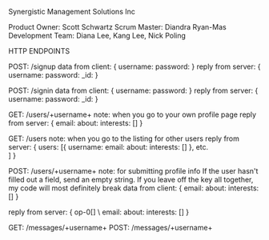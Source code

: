 Synergistic Management Solutions Inc

Product Owner: Scott Schwartz
Scrum Master: Diandra Ryan-Mas
Development Team: Diana Lee, Kang Lee, Nick Poling 


HTTP ENDPOINTS

POST: /signup
data from client: {
	username:
	password:
}
reply from server: {
	username:
	password:
	_id:
}

POST: /signin
data from client: {
	username:
	password:
}
reply from server: {
	username:
	password:
	_id:
}

GET: /users/+username+
note: when you go to your own profile page
reply from server: {
	email:
	about:
	interests: []
} 

GET: /users
note: when you go to the listing for other users
reply from server: {
	users: [{
		username:
		email:
		about:
		interests: []
	},
	etc.		
	]
}

POST: /users/+username+
note: for submitting profile info
			If the user hasn't filled out a field, send an empty string. If you leave
			off the key all together, my code will most definitely break 
data from client: {
	email:
	about:
	interests: []
}

reply from server: {
op-0[]
\	email:
	about:
	interests: []
}

GET: /messages/+username+
POST: /messages/+username+